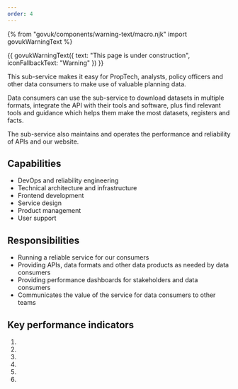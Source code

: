 ```yaml
---
order: 4
---
```

{% from "govuk/components/warning-text/macro.njk" import govukWarningText %}

{{ govukWarningText({
  text: "This page is under construction",
  iconFallbackText: "Warning"
}) }}

This sub-service makes it easy for PropTech, analysts, policy officers and other data consumers to make use of valuable planning data.

Data consumers can use the sub-service to download datasets in multiple formats, integrate the API with their tools and software, plus find relevant tools and guidance which helps them make the most datasets, registers and facts. 

The sub-service also maintains and operates the performance and reliability of APIs and our website. 

## Capabilities

- DevOps and reliability engineering
- Technical architecture and infrastructure
- Frontend development
- Service design
- Product management
- User support 

## Responsibilities

- Running a reliable service for our consumers
- Providing APIs, data formats and other data products as needed by data consumers
- Providing performance dashboards for stakeholders and data consumers
- Communicates the value of the service for data consumers to other teams

## Key performance indicators

1. 
2. 
3. 
4. 
5. 
6. 